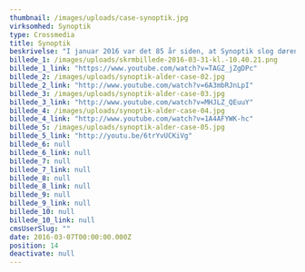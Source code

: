 ```yaml
---
thumbnail: /images/uploads/case-synoptik.jpg
virksomhed: Synoptik
type: Crossmedia
title: Synoptik
beskrivelse: "I januar 2016 var det 85 år siden, at Synoptik slog dørene op for den aller første butik i Nørregade. Det har inspireret Hjaltelin Stahl til at lave kampagnen ”Historisk udsalg”, der på print og TV byder på et nostalgisk tilbageblik på kædens stolte historie. Brillemoden, frisurerne og måden at vise følelser på har unægteligt ændret sig siden 1931, men at se kunderne løfte blikket til et nyt skarpt syn, er stadig lige fantastisk. \n\n"
billede_1: /images/uploads/skrmbillede-2016-03-31-kl.-10.40.21.png
billede_1_link: "https://www.youtube.com/watch?v=TAGZ_jZgDPc"
billede_2: /images/uploads/synoptik-alder-case-02.jpg
billede_2_link: "http://www.youtube.com/watch?v=6A3mbRJnLpI"
billede_3: /images/uploads/synoptik-alder-case-03.jpg
billede_3_link: "http://www.youtube.com/watch?v=MHJLZ_QEuuY"
billede_4: /images/uploads/synoptik-alder-case-04.jpg
billede_4_link: "http://www.youtube.com/watch?v=1A4AFYWK-hc"
billede_5: /images/uploads/synoptik-alder-case-05.jpg
billede_5_link: "http://youtu.be/6trYvUCKiVg"
billede_6: null
billede_6_link: null
billede_7: null
billede_7_link: null
billede_8: null
billede_8_link: null
billede_9: null
billede_9_link: null
billede_10: null
billede_10_link: null
cmsUserSlug: ""
date: 2016-03-07T00:00:00.000Z
position: 14
deactivate: null
---
```


